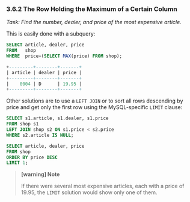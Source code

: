 ### 3.6.2 The Row Holding the Maximum of a Certain Column

*Task: Find the number, dealer, and price of the most expensive article.*

This is easily done with a subquery:

```sql
SELECT article, dealer, price
FROM   shop
WHERE  price=(SELECT MAX(price) FROM shop);

+---------+--------+-------+
| article | dealer | price |
+---------+--------+-------+
|    0004 | D      | 19.95 |
+---------+--------+-------+
```

Other solutions are to use a `LEFT JOIN` or to sort all rows descending by price and get only the first row using the MySQL-specific `LIMIT` clause:

```sql
SELECT s1.article, s1.dealer, s1.price
FROM shop s1
LEFT JOIN shop s2 ON s1.price < s2.price
WHERE s2.article IS NULL;

SELECT article, dealer, price
FROM shop
ORDER BY price DESC
LIMIT 1;
```

> **[warning] Note**
>
> If there were several most expensive articles, each with a price of 19.95, the `LIMIT` solution would show only one of them.

